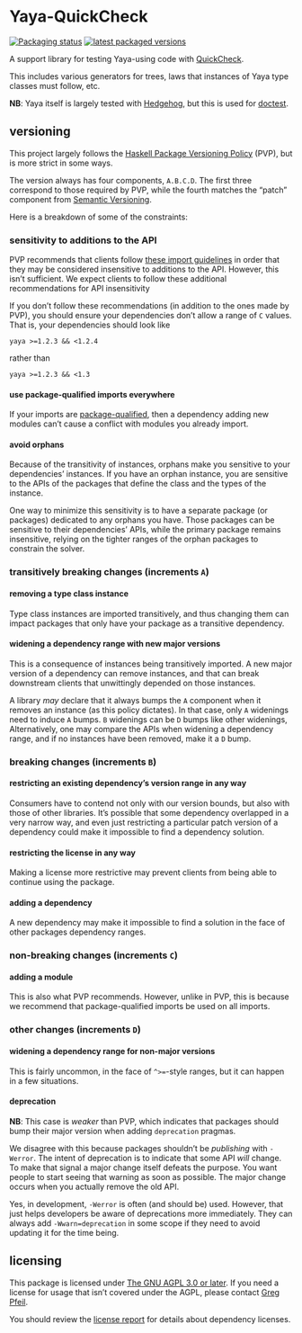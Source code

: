# Yaya-QuickCheck

[![Packaging status](https://repology.org/badge/tiny-repos/haskell:yaya-quickcheck.svg)](https://repology.org/project/haskell:yaya-quickcheck/versions)
[![latest packaged versions](https://repology.org/badge/latest-versions/haskell:yaya-quickcheck.svg)](https://repology.org/project/haskell:yaya-quickcheck/versions)

A support library for testing Yaya-using code with [QuickCheck](https://github.com/nick8325/quickcheck#readme).

This includes various generators for trees, laws that instances of Yaya type classes must follow, etc.

**NB**: Yaya itself is largely tested with [Hedgehog](https://github.com/hedgehogqa/haskell-hedgehog#readme), but this is used for [doctest](https://github.com/sol/doctest#readme).

## versioning

This project largely follows the [Haskell Package Versioning Policy](https://pvp.haskell.org/) (PVP), but is more strict in some ways.

The version always has four components, `A.B.C.D`. The first three correspond to those required by PVP, while the fourth matches the “patch” component from [Semantic Versioning](https://semver.org/).

Here is a breakdown of some of the constraints:

### sensitivity to additions to the API

PVP recommends that clients follow [these import guidelines](https://wiki.haskell.org/Import_modules_properly) in order that they may be considered insensitive to additions to the API. However, this isn’t sufficient. We expect clients to follow these additional recommendations for API insensitivity

If you don’t follow these recommendations (in addition to the ones made by PVP), you should ensure your dependencies don’t allow a range of `C` values. That is, your dependencies should look like

```cabal
yaya >=1.2.3 && <1.2.4
```

rather than

```cabal
yaya >=1.2.3 && <1.3
```

#### use package-qualified imports everywhere

If your imports are [package-qualified](https://downloads.haskell.org/ghc/latest/docs/users_guide/exts/package_qualified_imports.html?highlight=packageimports#extension-PackageImports), then a dependency adding new modules can’t cause a conflict with modules you already import.

#### avoid orphans

Because of the transitivity of instances, orphans make you sensitive to your dependencies’ instances. If you have an orphan instance, you are sensitive to the APIs of the packages that define the class and the types of the instance.

One way to minimize this sensitivity is to have a separate package (or packages) dedicated to any orphans you have. Those packages can be sensitive to their dependencies’ APIs, while the primary package remains insensitive, relying on the tighter ranges of the orphan packages to constrain the solver.

### transitively breaking changes (increments `A`)

#### removing a type class instance

Type class instances are imported transitively, and thus changing them can impact packages that only have your package as a transitive dependency.

#### widening a dependency range with new major versions

This is a consequence of instances being transitively imported. A new major version of a dependency can remove instances, and that can break downstream clients that unwittingly depended on those instances.

A library _may_ declare that it always bumps the `A` component when it removes an instance (as this policy dictates). In that case, only `A` widenings need to induce `A` bumps. `B` widenings can be `D` bumps like other widenings, Alternatively, one may compare the APIs when widening a dependency range, and if no instances have been removed, make it a `D` bump.

### breaking changes (increments `B`)

#### restricting an existing dependency’s version range in any way

Consumers have to contend not only with our version bounds, but also with those of other libraries. It’s possible that some dependency overlapped in a very narrow way, and even just restricting a particular patch version of a dependency could make it impossible to find a dependency solution.

#### restricting the license in any way

Making a license more restrictive may prevent clients from being able to continue using the package.

#### adding a dependency

A new dependency may make it impossible to find a solution in the face of other packages dependency ranges.

### non-breaking changes (increments `C`)

#### adding a module

This is also what PVP recommends. However, unlike in PVP, this is because we recommend that package-qualified imports be used on all imports.

### other changes (increments `D`)

#### widening a dependency range for non-major versions

This is fairly uncommon, in the face of `^>=`-style ranges, but it can happen in a few situations.

#### deprecation

**NB**: This case is _weaker_ than PVP, which indicates that packages should bump their major version when adding `deprecation` pragmas.

We disagree with this because packages shouldn’t be _publishing_ with `-Werror`. The intent of deprecation is to indicate that some API _will_ change. To make that signal a major change itself defeats the purpose. You want people to start seeing that warning as soon as possible. The major change occurs when you actually remove the old API.

Yes, in development, `-Werror` is often (and should be) used. However, that just helps developers be aware of deprecations more immediately. They can always add `-Wwarn=deprecation` in some scope if they need to avoid updating it for the time being.

## licensing

This package is licensed under [The GNU AGPL 3.0 or later](./LICENSE). If you need a license for usage that isn’t covered under the AGPL, please contact [Greg Pfeil](mailto:greg@technomadic.org?subject=licensing%20yaya).

You should review the [license report](docs/license-report.md) for details about dependency licenses.
